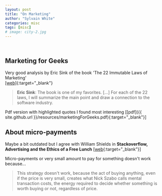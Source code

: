 ```yaml
---
layout: post
title: "On Marketing"
author: "Sylvain White"
categories: misc
tags: [misc]
# image: city-2.jpg
---
```

<br/>

## Marketing for Geeks

Very good analysis by Eric Sink of the book 'The 22 Immutable Laws of Marketing'  
[[web]](https://ericsink.com/Immutable_Laws.pdf){:target="_blank"} 

> **Eric Sink**: The book is one of my favorites. [...] For each of the 22 laws, I will summarize the main point and draw a connection to the software industry. 

Pdf version with highlighted quotes I found most interesting [[pdf]({{ site.github.url }}/resources/marketingForGeeks.pdf){:target="_blank"}]

## About micro-payments

Maybe a bit outdated but I agree with William Shields in **Stackoverflow, Advertising and the Ethics of a Free Lunch** [[web](http://www.cforcoding.com/2009/10/stackoverflow-advertising-and-ethics-of.html){:target="_blank"}]

Micro-payments or very small amount to pay for something doesn't work because...

> This strategy doesn't work, because the act of buying anything, even if the price is very small, creates what Nick Szabo calls mental transaction costs, the energy required to decide whether something is worth buying or not, regardless of price.
